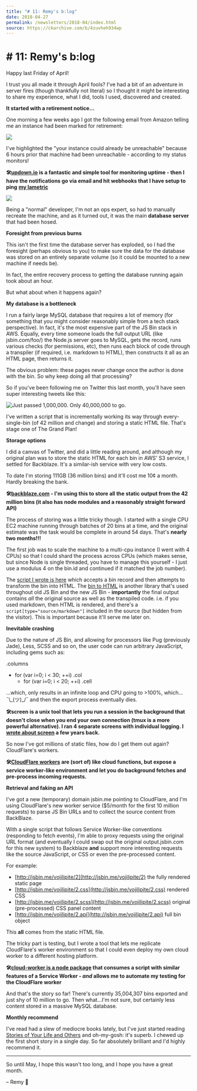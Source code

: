 ```yaml
---
title: "# 11: Remy's b:log"
date: 2018-04-27
permalink: /newsletters/2018-04/index.html
source: https://ckarchive.com/b/4zuvheh934wp
---
```


# # 11: Remy's b:log

Happy last Friday of April!

I trust you all made it through April fools? I've had a bit of an adventure in server fires (though thankfully not literal) so I thought it might be interesting to share my experience, what I did, tools I used, discovered and created.

**It started with a retirement notice…**

One morning a few weeks ago I got the following email from Amazon telling me an instance had been marked for retirement:

![](https://convertkit.s3.amazonaws.com/assets/pictures/40116/1233208/content_Screen_Shot_2018-04-26_at_11.22.53.png)

I've highlighted the "your instance could already be unreachable" because 6 hours prior that machine had been unreachable - according to my status monitors!

**🛠[updown.io](https://updown.io/r/tx47y) is a fantastic and simple tool for monitoring uptime - then I have the notifications go via email and hit webhooks that I have setup to ping** [**my lametric**](https://remysharp.com/2016/12/18/tech-things-in-2016#lametric)

**![](https://convertkit.s3.amazonaws.com/assets/pictures/40116/1233214/content_updown-io.png)**

Being a "normal" developer, I'm not an ops expert, so had to manually recreate the machine, and as it turned out, it was the main **database server** that had been hosed.

**Foresight from previous burns**

This isn't the first time the database server has exploded, so I had the foresight (perhaps obvious to you) to make sure the data for the database was stored on an entirely separate volume (so it could be mounted to a new machine if needs be).

In fact, the entire recovery process to getting the database running again took about an hour.

But what about when it happens again?

**My database is a bottleneck**

I run a fairly large MySQL database that requires a lot of memory (for something that you might consider reasonably simple from a tech stack perspective). In fact, it's the most expensive part of the JS Bin stack in AWS. Equally, every time someone loads the full output URL (like jsbin.com/foo/) the Node.js server goes to MySQL, gets the record, runs various checks (for permissions, etc), then runs each block of code through a transpiler (if required, i.e. markdown to HTML), then constructs it all as an HTML page, then returns it.

The obvious problem: these pages never change once the author is done with the bin. So why keep doing all that processing?

So if you've been following me on Twitter this last month, you'll have seen super interesting tweets like this:

![Just passed 1,000,000. Only 40,000,000 to go.](https://convertkit.s3.amazonaws.com/assets/pictures/40116/1233225/content_Screen_Shot_2018-04-26_at_11.59.54.png)

I've written a script that is incrementally working its way through every-single-bin (of 42 million and change) and storing a static HTML file. That's stage one of The Grand Plan!

**Storage options**

I did a canvas of Twitter, and did a little reading around, and although my original plan was to store the static HTML for each bin in AWS' S3 service, I settled for Backblaze. It's a similar-ish service with very low costs.

To date I'm storing 111GB (36 million bins) and it'll cost me 10¢ a month. Hardly breaking the bank.

**🛠[backblaze.com](https://www.backblaze.com/) - I'm using this to store all the static output from the 42 million bins (it also has node modules and a reasonably straight forward API)**

The process of storing was a little tricky though. I started with a single CPU EC2 machine running through batches of 20 bins at a time, and the original estimate was the task would be complete in around 54 days. That's **nearly two months!!!**

The first job was to scale the machine to a multi-cpu instance (I went with 4 CPUs) so that I could shard the process across CPUs (which makes sense, but since Node is single threaded, you have to manage this yourself - I just use a modulus 4 on the bin.id and continued if it matched the job number).

The [script I wrote is here](https://github.com/jsbin/output/blob/d3ea7e5701e3acd0d2e430d87dccad76bf90d228/routes/blaze.js#L90) which accepts a bin record and then attempts to transform the bin into HTML. The [bin to HTML](https://github.com/jsbin/bin-to-file) is another library that's used throughout old JS Bin and the new JS Bin - **importantly** the final output contains _all_ the original source as well as the transpiled code. i.e. if you used markdown, then HTML is rendered, and there's a `script[type="source/markdown"]` included in the source (but hidden from the visitor). This is important because it'll serve me later on.

**Inevitable crashing**

Due to the nature of JS Bin, and allowing for processors like Pug (previously Jade), Less, SCSS and so on, the user code can run arbitrary JavaScript, including gems such as:

.columns
  - for (var i=0; i < 30; ++i)
    .col
    - for (var i=0; i < 20; ++i)
        .cell

…which, only results in an infinite loop and CPU going to >100%, which… ¯\\\_(ツ)\_/¯ and then the export process eventually dies.

**🛠screen is a unix tool that lets you run a session in the background that doesn't close when you end your own connection (tmux is a more powerful alternative). I ran 4 separate screens with individual logging. I [wrote about screen](https://remysharp.com/2015/04/27/screen) a few years back.**

So now I've got millions of static files, how do I get them out again? CloudFlare's workers.

**🛠[CloudFlare workers](https://blog.cloudflare.com/cloudflare-workers-unleashed/) are (sort of) like cloud functions, but expose a service worker-like environment and let you do background fetches and pre-process incoming requests.**

**Retrieval and faking an API**

I've got a new (temporary) domain jsbin.me pointing to CloudFlare, and I'm using CloudFlare's new worker service ($5/month for the first 10 million requests) to parse JS Bin URLs and to collect the source content from BackBlaze.

With a single script that follows Service Worker-like conventions (responding to fetch events), I'm able to proxy requests using the original URL format (and eventually I could swap out the original output.jsbin.com for this new system) to Backblaze **and** support more interesting requests like the source JavaScript, or CSS or even the pre-processed content.

For example:

*   [http://jsbin.me/vojilipite/2](http://jsbin.me/vojilipite/2) the fully rendered static page
*   [http://jsbin.me/vojilipite/2.css](http://jsbin.me/vojilipite/2.css) rendered CSS
*   [http://jsbin.me/vojilipite/2.scss](http://jsbin.me/vojilipite/2.scss) original (pre-processed) CSS panel content
*   [http://jsbin.me/vojilipite/2.api](http://jsbin.me/vojilipite/2.api) full bin object

This **all** comes from the static HTML file.

The tricky part is testing, but I wrote a tool that lets me replicate CloudFlare's worker environment so that I could even deploy my own cloud worker to a different hosting platform.

**🛠[cloud-worker is a node package](https://www.npmjs.com/package/cloud-worker) that consumes a script with similar features of a Service Worker - _and_ allows me to automate my testing for the CloudFlare worker**

And that's the story so far! There's currently 35,004,307 bins exported and just shy of 10 million to go. Then what…I'm not sure, but certainly less content stored in a massive MySQL database.

**Monthly recommend**

I've read had a slew of mediocre books lately, but I've just started reading [Stories of Your Life and Others](https://www.goodreads.com/book/show/223380.Stories_of_Your_Life_and_Others)[](https://www.goodreads.com/book/show/223380.Stories_of_Your_Life_and_Others) and oh-my-gosh: it's superb. I chewed up the first short story in a single day. So far absolutely brilliant and I'd highly recommend it.

* * *

So until May, I hope this wasn't too long, and I hope you have a great month.

– Remy 👋

